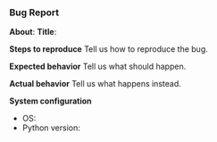 ### Bug Report

**About**:
**Title**:

**Steps to reproduce**
Tell us how to reproduce the bug.

**Expected behavior**
Tell us what should happen.

**Actual behavior**
Tell us what happens instead.

**System configuration**

 - OS:
 - Python version: